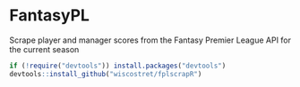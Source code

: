 # FantasyPL
Scrape player and manager scores from the Fantasy Premier League API for the current season

```r
if (!require("devtools")) install.packages("devtools")
devtools::install_github("wiscostret/fplscrapR")
```

